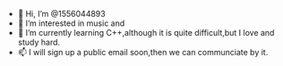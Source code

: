 - 👋 Hi, I’m @1556044893
- 👀 I’m interested in music and 
- 🌱 I’m currently learning C++,although it is quite difficult,but I love and study hard.
- 📫 I will sign up a public email soon,then we can communciate by it.

<!---
1556044893/1556044893 is a ✨ special ✨ repository because its `README.md` (this file) appears on your GitHub profile.
You can click the Preview link to take a look at your changes.
--->

